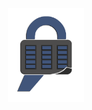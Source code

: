 <p align="center">
  <a href="https://github.com/rjs3c/cyban"><img alt="CyBan Logo" src="https://github.com/rjs3c/cyban/blob/main/app/public/images/cyban-logo.png" height=150></a>
</p>
